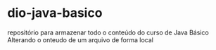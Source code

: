 # dio-java-basico
repositório para armazenar todo o conteúdo do curso de Java Básico
Alterando o onteudo de um arquivo de forma local